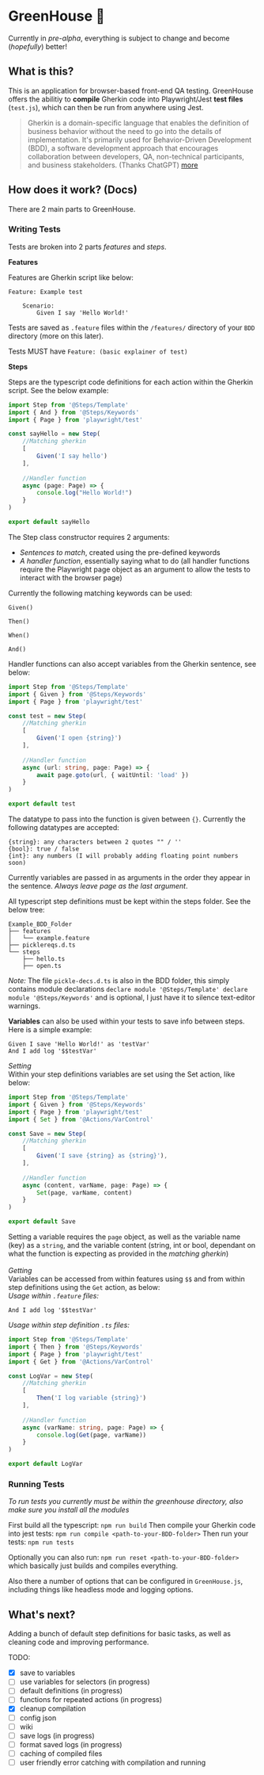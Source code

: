 # GreenHouse 🌱

Currently in *pre-alpha*, everything is subject to change and become (*hopefully*) better! 

## What is this?

This is an application for browser-based front-end QA testing. 
GreenHouse offers the abilitiy to **compile** Gherkin code into Playwright/Jest **test files** (`test.js`), which can then be run from anywhere using Jest.

> Gherkin is a domain-specific language that enables the definition of business behavior without the need to go into the details of implementation. It's primarily used for Behavior-Driven Development (BDD), a software development approach that encourages collaboration between developers, QA, non-technical participants, and business stakeholders. (Thanks ChatGPT) [more](https://cucumber.io/docs/gherkin/reference/)

## How does it work? (Docs)

There are 2 main parts to GreenHouse.

### Writing Tests

Tests are broken into 2 parts *features* and *steps*. <br>

**Features** <br>

Features are Gherkin script like below:
```
Feature: Example test

    Scenario:
        Given I say 'Hello World!'
```

Tests are saved as `.feature` files within the `/features/` directory of your `BDD` directory (more on this later).

Tests MUST have `Feature: (basic explainer of test)`  <br>

**Steps** <br>

Steps are the typescript code definitions for each action within the Gherkin script. See the below example:
```typescript
import Step from '@Steps/Template'
import { And } from '@Steps/Keywords'
import { Page } from 'playwright/test'

const sayHello = new Step(
    //Matching gherkin
    [
        Given('I say hello')
    ],
    
    //Handler function
    async (page: Page) => {
        console.log("Hello World!")
    }
)

export default sayHello
```
The Step class constructor requires 2 arguments:
- *Sentences to match*, created using the pre-defined keywords
- *A handler function*, essentially saying what to do (all handler functions require the Playwright page object as an argument to allow the tests to interact with the browser page)

Currently the following matching keywords can be used:
```
Given()

Then()

When()

And()
```
Handler functions can also accept variables from the Gherkin sentence, see below:
```typescript
import Step from '@Steps/Template'
import { Given } from '@Steps/Keywords'
import { Page } from 'playwright/test'

const test = new Step(
    //Matching gherkin
    [
        Given('I open {string}')
    ],
    
    //Handler function
    async (url: string, page: Page) => {
        await page.goto(url, { waitUntil: 'load' })
    }
)

export default test
```
The datatype to pass into the function is given between `{}`. Currently the following datatypes are accepted:
```
{string}: any characters between 2 quotes "" / ''    
{bool}: true / false  
{int}: any numbers (I will probably adding floating point numbers soon)         
```
Currently variables are passed in as arguments in the order they appear in the sentence. *Always leave page as the last argument*.

All typescript step definitions must be kept within the steps folder. See the below tree:
```
Example_BDD_Folder
├── features
│   └── example.feature
├── picklereqs.d.ts
└── steps
    ├── hello.ts
    ├── open.ts
```
*Note:* The file `pickle-decs.d.ts` is also in the BDD folder, this simply contains module declarations `declare module '@Steps/Template' declare module '@Steps/Keywords'` and is optional, I just have it to silence text-editor warnings. <br>

**Variables** can also be used within your tests to save info between steps. Here is a simple example:
```
Given I save 'Hello World!' as 'testVar'
And I add log '$$testVar'
```
*Setting*<br/>
Within your step definitions variables are set using the Set action, like below:
```typescript
import Step from '@Steps/Template'
import { Given } from '@Steps/Keywords'
import { Page } from 'playwright/test'
import { Set } from '@Actions/VarControl'

const Save = new Step(
    //Matching gherkin
    [
        Given('I save {string} as {string}'),
    ],
    
    //Handler function
    async (content, varName, page: Page) => {
        Set(page, varName, content)
    }
)

export default Save
```
Setting a variable requires the `page` object, as well as the variable name (key) as a `string`, and the variable content (string, int or bool, dependant on what the function is expecting as provided in the *matching gherkin*)<br><br>
*Getting*<br>
Variables can be accessed from within features using `$$` and from within step definitions using the `Get` action, as below:<br>
*Usage within `.feature` files:*
```
And I add log '$$testVar'
```
*Usage within step definition `.ts` files:*
```typescript
import Step from '@Steps/Template'
import { Then } from '@Steps/Keywords'
import { Page } from 'playwright/test'
import { Get } from '@Actions/VarControl'

const LogVar = new Step(
    //Matching gherkin
    [
        Then('I log variable {string}')
    ],
    
    //Handler function
    async (varName: string, page: Page) => {
        console.log(Get(page, varName))
    }
)

export default LogVar
```

### Running Tests

*To run tests you currently must be within the greenhouse directory, also make sure you install all the modules*

First build all the typescript: `npm run build`
Then compile your Gherkin code into jest tests: `npm run compile <path-to-your-BDD-folder>`
Then run your tests: `npm run tests`

Optionally you can also run: `npm run reset <path-to-your-BDD-folder>` which basically just builds and compiles everything.

Also there a number of options that can be configured in `GreenHouse.js`, including things like headless mode and logging options.

## What's next?

Adding a bunch of default step definitions for basic tasks, as well as cleaning code and improving performance.

TODO:

- [x] save to variables
- [ ] use variables for selectors (in progress)
- [ ] default definitions (in progress)
- [ ] functions for repeated actions (in progress)
- [x] cleanup compilation
- [ ] config json
- [ ] wiki
- [ ] save logs (in progress)
- [ ] format saved logs (in progress)
- [ ] caching of compiled files
- [ ] user friendly error catching with compilation and running